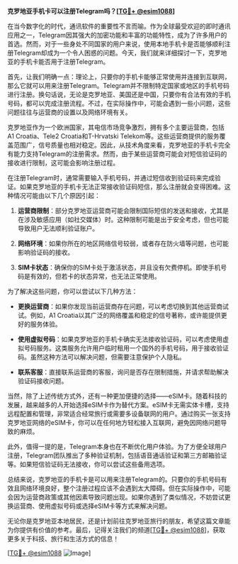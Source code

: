 **克罗地亚手机卡可以注册Telegram吗？[[TG💪+ @esim1088](https://t.me/s/esim1088)]**

在当今数字化的时代，通讯软件的重要性不言而喻。作为全球最受欢迎的即时通讯应用之一，Telegram因其强大的加密功能和丰富的功能特性，成为了许多用户的首选。然而，对于一些身处不同国家的用户来说，使用本地手机卡是否能够顺利注册Telegram却成为一个令人困惑的问题。今天，我们就来详细探讨一下，克罗地亚的手机卡能否用于注册Telegram。

首先，让我们明确一点：理论上，只要你的手机卡能够正常使用并连接到互联网，那么它就可以用来注册Telegram。Telegram并不限制特定国家或地区的手机号码进行注册。换句话说，无论是克罗地亚、美国还是中国，只要你有合法有效的手机号码，都可以完成注册流程。不过，在实际操作中，可能会遇到一些小问题，这些问题往往与运营商的设置以及网络环境有关。

克罗地亚作为一个欧洲国家，其电信市场竞争激烈，拥有多个主要运营商，包括A1 Croatia、Tele2 Croatia和T-Hrvatski Telekom等。这些运营商提供的服务覆盖范围广，信号质量也相对稳定。因此，从技术角度来看，克罗地亚的手机卡完全有能力支持Telegram的注册需求。然而，由于某些运营商可能会对短信验证码的接收进行限制，这可能会影响注册过程。

在注册Telegram时，通常需要输入手机号码，并通过短信收到验证码来完成验证。如果克罗地亚的手机卡无法正常接收验证码短信，那么注册就会变得困难。这种情况可能由以下几个原因引起：

1. **运营商限制**：部分克罗地亚运营商可能会限制国际短信的发送和接收，尤其是在涉及敏感应用（如社交媒体）时。这种限制可能是出于安全考虑，但也可能导致用户无法顺利验证账户。

2. **网络环境**：如果你所在的地区网络信号较弱，或者存在防火墙等问题，也可能影响验证码的接收。

3. **SIM卡状态**：确保你的SIM卡处于激活状态，并且没有欠费停机。即使手机号码是有效的，但若卡的状态异常，也无法正常使用。

为了解决这些问题，你可以尝试以下几种方法：

- **更换运营商**：如果你发现当前运营商存在问题，可以考虑切换到其他运营商试试。例如，A1 Croatia以其广泛的网络覆盖和稳定的信号著称，或许能提供更好的服务体验。

- **使用虚拟号码**：如果克罗地亚的手机卡确实无法接收验证码，可以考虑使用虚拟号码服务。这类服务允许用户临时租用一个国外的手机号码，用于接收验证码。虽然这种方法可以解决问题，但需要注意保护个人隐私。

- **联系客服**：直接联系运营商的客服，询问是否存在限制措施，并请求帮助解决验证码接收问题。

当然，除了上述传统方式外，还有一种更加便捷的选择——eSIM卡。随着科技的发展，越来越多的人开始选择eSIM卡作为替代方案。eSIM卡无需实体卡槽，支持远程配置和管理，非常适合经常旅行或需要多设备联网的用户。通过购买一张支持克罗地亚网络的eSIM卡，你可以在任何地方轻松接入互联网，避免因网络问题导致的麻烦。

此外，值得一提的是，Telegram本身也在不断优化用户体验。为了方便全球用户注册，Telegram团队推出了多种验证机制，包括语音通话验证和第三方邮箱验证等。如果短信验证码无法接收，你可以尝试这些备用选项。

总结来说，克罗地亚的手机卡是可以用来注册Telegram的。只要你的手机号码有效且网络环境良好，整个注册过程应该不会遇到太大障碍。但在实际操作中，可能会因为运营商政策或其他因素导致问题出现。如果你遇到了类似情况，不妨尝试更换运营商、使用虚拟号码或选择eSIM卡等方式来解决问题。

无论你是克罗地亚本地居民，还是计划前往克罗地亚旅行的朋友，希望这篇文章能为你提供有价值的参考。最后，记得关注我们的频道[[TG💪+ @esim1088](https://t.me/s/esim1088)]，获取更多关于科技、旅行和生活方式的信息！  

[[TG💪+ @esim1088](https://t.me/s/esim1088) ![Image](https://i.postimg.cc/4NQfJmqS/Snipaste-2025-05-13-00-14-12.png)]